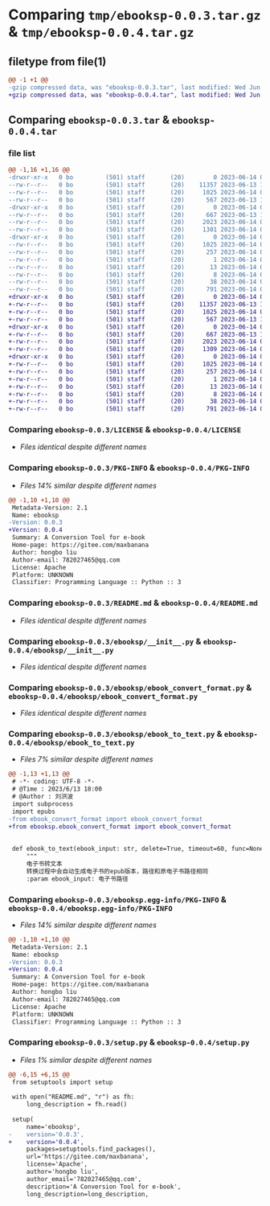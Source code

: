 # Comparing `tmp/ebooksp-0.0.3.tar.gz` & `tmp/ebooksp-0.0.4.tar.gz`

## filetype from file(1)

```diff
@@ -1 +1 @@
-gzip compressed data, was "ebooksp-0.0.3.tar", last modified: Wed Jun 14 02:00:39 2023, max compression
+gzip compressed data, was "ebooksp-0.0.4.tar", last modified: Wed Jun 14 02:30:03 2023, max compression
```

## Comparing `ebooksp-0.0.3.tar` & `ebooksp-0.0.4.tar`

### file list

```diff
@@ -1,16 +1,16 @@
-drwxr-xr-x   0 bo         (501) staff       (20)        0 2023-06-14 02:00:39.201402 ebooksp-0.0.3/
--rw-r--r--   0 bo         (501) staff       (20)    11357 2023-06-13 11:17:27.000000 ebooksp-0.0.3/LICENSE
--rw-r--r--   0 bo         (501) staff       (20)     1025 2023-06-14 02:00:39.201292 ebooksp-0.0.3/PKG-INFO
--rw-r--r--   0 bo         (501) staff       (20)      567 2023-06-13 11:19:50.000000 ebooksp-0.0.3/README.md
-drwxr-xr-x   0 bo         (501) staff       (20)        0 2023-06-14 02:00:39.200561 ebooksp-0.0.3/ebooksp/
--rw-r--r--   0 bo         (501) staff       (20)      667 2023-06-13 11:19:50.000000 ebooksp-0.0.3/ebooksp/__init__.py
--rw-r--r--   0 bo         (501) staff       (20)     2023 2023-06-14 01:56:52.000000 ebooksp-0.0.3/ebooksp/ebook_convert_format.py
--rw-r--r--   0 bo         (501) staff       (20)     1301 2023-06-14 02:00:03.000000 ebooksp-0.0.3/ebooksp/ebook_to_text.py
-drwxr-xr-x   0 bo         (501) staff       (20)        0 2023-06-14 02:00:39.201135 ebooksp-0.0.3/ebooksp.egg-info/
--rw-r--r--   0 bo         (501) staff       (20)     1025 2023-06-14 02:00:38.000000 ebooksp-0.0.3/ebooksp.egg-info/PKG-INFO
--rw-r--r--   0 bo         (501) staff       (20)      257 2023-06-14 02:00:39.000000 ebooksp-0.0.3/ebooksp.egg-info/SOURCES.txt
--rw-r--r--   0 bo         (501) staff       (20)        1 2023-06-14 02:00:38.000000 ebooksp-0.0.3/ebooksp.egg-info/dependency_links.txt
--rw-r--r--   0 bo         (501) staff       (20)       13 2023-06-14 02:00:39.000000 ebooksp-0.0.3/ebooksp.egg-info/requires.txt
--rw-r--r--   0 bo         (501) staff       (20)        8 2023-06-14 02:00:39.000000 ebooksp-0.0.3/ebooksp.egg-info/top_level.txt
--rw-r--r--   0 bo         (501) staff       (20)       38 2023-06-14 02:00:39.201439 ebooksp-0.0.3/setup.cfg
--rw-r--r--   0 bo         (501) staff       (20)      791 2023-06-14 02:00:03.000000 ebooksp-0.0.3/setup.py
+drwxr-xr-x   0 bo         (501) staff       (20)        0 2023-06-14 02:30:03.048684 ebooksp-0.0.4/
+-rw-r--r--   0 bo         (501) staff       (20)    11357 2023-06-13 11:17:27.000000 ebooksp-0.0.4/LICENSE
+-rw-r--r--   0 bo         (501) staff       (20)     1025 2023-06-14 02:30:03.048561 ebooksp-0.0.4/PKG-INFO
+-rw-r--r--   0 bo         (501) staff       (20)      567 2023-06-13 11:19:50.000000 ebooksp-0.0.4/README.md
+drwxr-xr-x   0 bo         (501) staff       (20)        0 2023-06-14 02:30:03.047897 ebooksp-0.0.4/ebooksp/
+-rw-r--r--   0 bo         (501) staff       (20)      667 2023-06-13 11:19:50.000000 ebooksp-0.0.4/ebooksp/__init__.py
+-rw-r--r--   0 bo         (501) staff       (20)     2023 2023-06-14 01:56:52.000000 ebooksp-0.0.4/ebooksp/ebook_convert_format.py
+-rw-r--r--   0 bo         (501) staff       (20)     1309 2023-06-14 02:29:54.000000 ebooksp-0.0.4/ebooksp/ebook_to_text.py
+drwxr-xr-x   0 bo         (501) staff       (20)        0 2023-06-14 02:30:03.048385 ebooksp-0.0.4/ebooksp.egg-info/
+-rw-r--r--   0 bo         (501) staff       (20)     1025 2023-06-14 02:30:02.000000 ebooksp-0.0.4/ebooksp.egg-info/PKG-INFO
+-rw-r--r--   0 bo         (501) staff       (20)      257 2023-06-14 02:30:03.000000 ebooksp-0.0.4/ebooksp.egg-info/SOURCES.txt
+-rw-r--r--   0 bo         (501) staff       (20)        1 2023-06-14 02:30:02.000000 ebooksp-0.0.4/ebooksp.egg-info/dependency_links.txt
+-rw-r--r--   0 bo         (501) staff       (20)       13 2023-06-14 02:30:02.000000 ebooksp-0.0.4/ebooksp.egg-info/requires.txt
+-rw-r--r--   0 bo         (501) staff       (20)        8 2023-06-14 02:30:02.000000 ebooksp-0.0.4/ebooksp.egg-info/top_level.txt
+-rw-r--r--   0 bo         (501) staff       (20)       38 2023-06-14 02:30:03.048725 ebooksp-0.0.4/setup.cfg
+-rw-r--r--   0 bo         (501) staff       (20)      791 2023-06-14 02:29:54.000000 ebooksp-0.0.4/setup.py
```

### Comparing `ebooksp-0.0.3/LICENSE` & `ebooksp-0.0.4/LICENSE`

 * *Files identical despite different names*

### Comparing `ebooksp-0.0.3/PKG-INFO` & `ebooksp-0.0.4/PKG-INFO`

 * *Files 14% similar despite different names*

```diff
@@ -1,10 +1,10 @@
 Metadata-Version: 2.1
 Name: ebooksp
-Version: 0.0.3
+Version: 0.0.4
 Summary: A Conversion Tool for e-book
 Home-page: https://gitee.com/maxbanana
 Author: hongbo liu
 Author-email: 782027465@qq.com
 License: Apache
 Platform: UNKNOWN
 Classifier: Programming Language :: Python :: 3
```

### Comparing `ebooksp-0.0.3/README.md` & `ebooksp-0.0.4/README.md`

 * *Files identical despite different names*

### Comparing `ebooksp-0.0.3/ebooksp/__init__.py` & `ebooksp-0.0.4/ebooksp/__init__.py`

 * *Files identical despite different names*

### Comparing `ebooksp-0.0.3/ebooksp/ebook_convert_format.py` & `ebooksp-0.0.4/ebooksp/ebook_convert_format.py`

 * *Files identical despite different names*

### Comparing `ebooksp-0.0.3/ebooksp/ebook_to_text.py` & `ebooksp-0.0.4/ebooksp/ebook_to_text.py`

 * *Files 7% similar despite different names*

```diff
@@ -1,13 +1,13 @@
 # -*- coding: UTF-8 -*-
 # @Time : 2023/6/13 18:00 
 # @Author : 刘洪波
 import subprocess
 import epubs
-from ebook_convert_format import ebook_convert_format
+from ebooksp.ebook_convert_format import ebook_convert_format
 
 
 def ebook_to_text(ebook_input: str, delete=True, timeout=60, func=None):
     """
     电子书转文本
     转换过程中会自动生成电子书的epub版本，路径和原电子书路径相同
     :param ebook_input: 电子书路径
```

### Comparing `ebooksp-0.0.3/ebooksp.egg-info/PKG-INFO` & `ebooksp-0.0.4/ebooksp.egg-info/PKG-INFO`

 * *Files 14% similar despite different names*

```diff
@@ -1,10 +1,10 @@
 Metadata-Version: 2.1
 Name: ebooksp
-Version: 0.0.3
+Version: 0.0.4
 Summary: A Conversion Tool for e-book
 Home-page: https://gitee.com/maxbanana
 Author: hongbo liu
 Author-email: 782027465@qq.com
 License: Apache
 Platform: UNKNOWN
 Classifier: Programming Language :: Python :: 3
```

### Comparing `ebooksp-0.0.3/setup.py` & `ebooksp-0.0.4/setup.py`

 * *Files 1% similar despite different names*

```diff
@@ -6,15 +6,15 @@
 from setuptools import setup
 
 with open("README.md", "r") as fh:
     long_description = fh.read()
 
 setup(
     name='ebooksp',
-    version='0.0.3',
+    version='0.0.4',
     packages=setuptools.find_packages(),
     url='https://gitee.com/maxbanana',
     license='Apache',
     author='hongbo liu',
     author_email='782027465@qq.com',
     description='A Conversion Tool for e-book',
     long_description=long_description,
```


